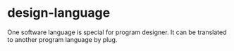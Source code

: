 # design-language
One software language is special for program designer. It can be translated to another program language by plug.
